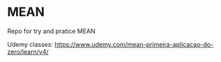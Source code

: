 # MEAN
Repo for try and pratice MEAN

Udemy classes: https://www.udemy.com/mean-primeira-aplicacao-do-zero/learn/v4/
